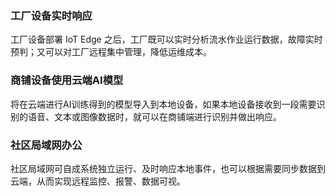 ### 工厂设备实时响应

工厂设备部署 IoT Edge 之后，工厂既可以实时分析流水作业运行数据，故障实时预判；又可以对工厂远程集中管理，降低运维成本。

### 商铺设备使用云端AI模型
将在云端进行AI训练得到的模型导入到本地设备，如果本地设备接收到一段需要识别的语音、文本或图像数据时，就可以在商铺端进行识别并做出响应。

### 社区局域网办公
社区局域网可自成系统独立运行、及时响应本地事件，也可以根据需要同步数据到云端，从而实现远程监控、报警、数据可视。

